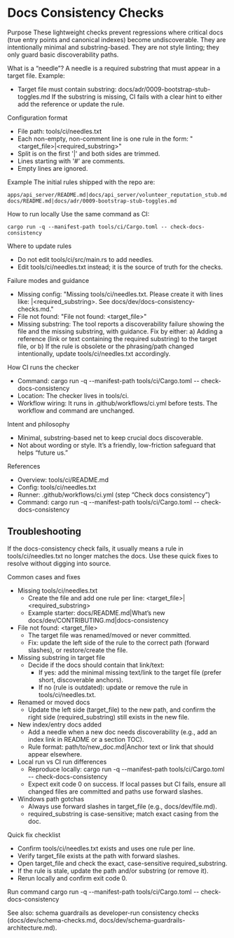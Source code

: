# Docs Consistency Checks

Purpose
These lightweight checks prevent regressions where critical docs (true entry points and canonical indexes) become undiscoverable. They are intentionally minimal and substring-based. They are not style linting; they only guard basic discoverability paths.

What is a “needle”?
A needle is a required substring that must appear in a target file. Example:
- Target file must contain substring: docs/adr/0009-bootstrap-stub-toggles.md
If the substring is missing, CI fails with a clear hint to either add the reference or update the rule.

Configuration format
- File path: tools/ci/needles.txt
- Each non-empty, non-comment line is one rule in the form:
  "<target_file>|<required_substring>"
- Split is on the first '|' and both sides are trimmed.
- Lines starting with '#' are comments.
- Empty lines are ignored.

Example
The initial rules shipped with the repo are:
```
apps/api_server/README.md|docs/api_server/volunteer_reputation_stub.md
docs/README.md|docs/adr/0009-bootstrap-stub-toggles.md
```

How to run locally
Use the same command as CI:
```
cargo run -q --manifest-path tools/ci/Cargo.toml -- check-docs-consistency
```

Where to update rules
- Do not edit tools/ci/src/main.rs to add needles.
- Edit tools/ci/needles.txt instead; it is the source of truth for the checks.

Failure modes and guidance
- Missing config:
  "Missing tools/ci/needles.txt. Please create it with lines like: <file>|<required_substring>. See docs/dev/docs-consistency-checks.md."
- File not found:
  "File not found: <target_file>"
- Missing substring:
  The tool reports a discoverability failure showing the file and the missing substring, with guidance. Fix by either:
  a) Adding a reference (link or text containing the required substring) to the target file, or
  b) If the rule is obsolete or the phrasing/path changed intentionally, update tools/ci/needles.txt accordingly.

How CI runs the checker
- Command: cargo run -q --manifest-path tools/ci/Cargo.toml -- check-docs-consistency
- Location: The checker lives in tools/ci.
- Workflow wiring: It runs in .github/workflows/ci.yml before tests. The workflow and command are unchanged.

Intent and philosophy
- Minimal, substring-based net to keep crucial docs discoverable.
- Not about wording or style. It’s a friendly, low-friction safeguard that helps “future us.”

References
- Overview: tools/ci/README.md
- Config: tools/ci/needles.txt
- Runner: .github/workflows/ci.yml (step “Check docs consistency”)
- Command: cargo run -q --manifest-path tools/ci/Cargo.toml -- check-docs-consistency
## Troubleshooting

If the docs-consistency check fails, it usually means a rule in tools/ci/needles.txt no longer matches the docs. Use these quick fixes to resolve without digging into source.

Common cases and fixes
- Missing tools/ci/needles.txt
  - Create the file and add one rule per line: &lt;target_file&gt;|&lt;required_substring&gt;
  - Example starter:
    docs/README.md|What’s new
    docs/dev/CONTRIBUTING.md|docs-consistency
- File not found: &lt;target_file&gt;
  - The target file was renamed/moved or never committed.
  - Fix: update the left side of the rule to the correct path (forward slashes), or restore/create the file.
- Missing substring in target file
  - Decide if the docs should contain that link/text:
    - If yes: add the minimal missing text/link to the target file (prefer short, discoverable anchors).
    - If no (rule is outdated): update or remove the rule in tools/ci/needles.txt.
- Renamed or moved docs
  - Update the left side (target_file) to the new path, and confirm the right side (required_substring) still exists in the new file.
- New index/entry docs added
  - Add a needle when a new doc needs discoverability (e.g., add an index link in README or a section TOC).
  - Rule format: path/to/new_doc.md|Anchor text or link that should appear elsewhere.
- Local run vs CI run differences
  - Reproduce locally:
    cargo run -q --manifest-path tools/ci/Cargo.toml -- check-docs-consistency
  - Expect exit code 0 on success. If local passes but CI fails, ensure all changed files are committed and paths use forward slashes.
- Windows path gotchas
  - Always use forward slashes in target_file (e.g., docs/dev/file.md).
  - required_substring is case-sensitive; match exact casing from the doc.

Quick fix checklist
- Confirm tools/ci/needles.txt exists and uses one rule per line.
- Verify target_file exists at the path with forward slashes.
- Open target_file and check the exact, case-sensitive required_substring.
- If the rule is stale, update the path and/or substring (or remove it).
- Rerun locally and confirm exit code 0.

Run command
cargo run -q --manifest-path tools/ci/Cargo.toml -- check-docs-consistency

See also: schema guardrails as developer-run consistency checks (docs/dev/schema-checks.md, docs/dev/schema-guardrails-architecture.md).